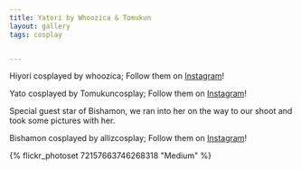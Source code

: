 ```yaml
---
title: Yatori by Whoozica & Tomukun
layout: gallery
tags: cosplay


---
```


Hiyori cosplayed by whoozica; Follow them on [Instagram](https://www.instagram.com/whoozica)!

Yato cosplayed by Tomukuncosplay; Follow them on [Instagram](https://www.instagram.com/Tomukuncosplay)!

Special guest star of Bishamon, we ran into her on the way to our shoot and took some pictures with her.

Bishamon cosplayed by allizcosplay; Follow them on [Instagram](https://www.instagram.com/allizcosplay)!

{% flickr_photoset 72157663746268318 "Medium" %}
